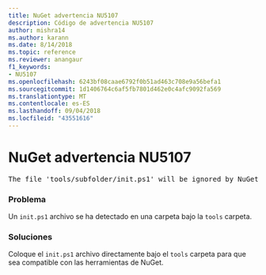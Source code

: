 ```yaml
---
title: NuGet advertencia NU5107
description: Código de advertencia NU5107
author: mishra14
ms.author: karann
ms.date: 8/14/2018
ms.topic: reference
ms.reviewer: anangaur
f1_keywords:
- NU5107
ms.openlocfilehash: 6243bf08caae6792f0b51ad463c708e9a56befa1
ms.sourcegitcommit: 1d1406764c6af5fb7801d462e0c4afc9092fa569
ms.translationtype: MT
ms.contentlocale: es-ES
ms.lasthandoff: 09/04/2018
ms.locfileid: "43551616"
---
```

# <a name="nuget-warning-nu5107"></a>NuGet advertencia NU5107
<pre>The file 'tools/subfolder/init.ps1' will be ignored by NuGet because it is not directly under 'tools' folder. Place the file directly under 'tools' folder.</pre>

### <a name="issue"></a>Problema

Un `init.ps1` archivo se ha detectado en una carpeta bajo la `tools` carpeta.


### <a name="solution"></a>Soluciones

Coloque el `init.ps1` archivo directamente bajo el `tools` carpeta para que sea compatible con las herramientas de NuGet.

